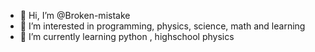 - 👋 Hi, I’m @Broken-mistake
- 👀 I’m interested in programming, physics, science, math and learning 
- 🌱 I’m currently learning python , highschool physics 


<!---
Broke-mistake/Broke-mistake is a ✨ special ✨ repository because its `README.md` (this file) appears on your GitHub profile.
You can click the Preview link to take a look at your changes.
--->
